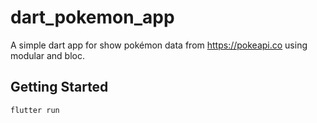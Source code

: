 # dart_pokemon_app

A simple dart app for show pokémon data from https://pokeapi.co using modular and bloc.

## Getting Started

```
flutter run
```
